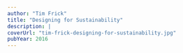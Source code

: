 ```yaml
---
author: "Tim Frick"
title: "Designing for Sustainability"
description: |
coverUrl: "tim-frick-designing-for-sustainability.jpg"
pubYear: 2016
---
```

